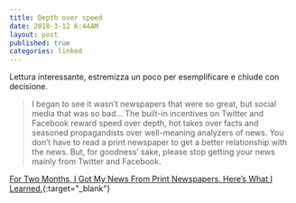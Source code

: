 ```yaml
---
title: Depth over speed
date: 2018-3-12 6:44AM
layout: post
published: true
categories: linked
---
```


Lettura interessante, estremizza un poco per esemplificare e chiude con decisione.


> I began to see it wasn’t newspapers that were so great, but social media that was so bad... The built-in incentives on Twitter and Facebook reward speed over depth, hot takes over facts and seasoned propagandists over well-meaning analyzers of news.
You don’t have to read a print newspaper to get a better relationship with the news. But, for goodness’ sake, please stop getting your news mainly from Twitter and Facebook.


[For Two Months, I Got My News From Print Newspapers. Here’s What I Learned.](https://www.nytimes.com/2018/03/07/technology/two-months-news-newspapers.html){:target="_blank"}

